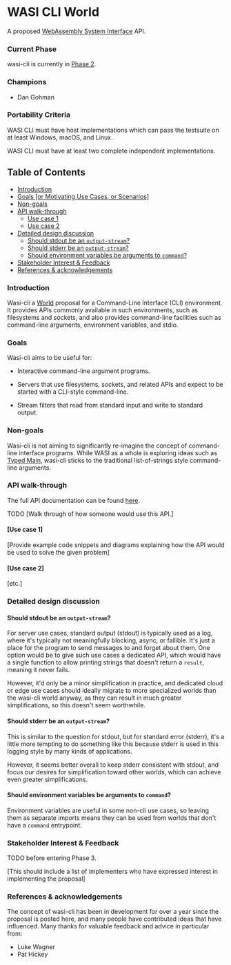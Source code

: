 # WASI CLI World

A proposed [WebAssembly System Interface](https://github.com/WebAssembly/WASI) API.

### Current Phase

wasi-cli is currently in [Phase 2].

[Phase 2]: https://github.com/WebAssembly/WASI/blob/main/Proposals.md#phase-2---proposed-spec-text-available-cg--wg

### Champions

- Dan Gohman

### Portability Criteria

WASI CLI must have host implementations which can pass the testsuite
on at least Windows, macOS, and Linux.

WASI CLI must have at least two complete independent implementations.

## Table of Contents

- [Introduction](#introduction)
- [Goals [or Motivating Use Cases, or Scenarios]](#goals-or-motivating-use-cases-or-scenarios)
- [Non-goals](#non-goals)
- [API walk-through](#api-walk-through)
  - [Use case 1](#use-case-1)
  - [Use case 2](#use-case-2)
- [Detailed design discussion](#detailed-design-discussion)
  - [Should stdout be an `output-stream`?](#should-stdout-be-an-output-stream)
  - [Should stderr be an `output-stream`?](#should-stderr-be-an-output-stream)
  - [Should environment variables be arguments to `command`?](#should-environment-variables-be-arguments-to-command)
- [Stakeholder Interest & Feedback](#stakeholder-interest--feedback)
- [References & acknowledgements](#references--acknowledgements)

### Introduction

Wasi-cli a [World] proposal for a Command-Line Interface (CLI) environment. It provides APIs commonly available in such environments, such as filesystems and sockets, and also provides command-line facilities such as command-line arguments, environment variables, and stdio.

[World]: https://github.com/WebAssembly/component-model/blob/main/design/mvp/WIT.md#wit-worlds

### Goals

Wasi-cli aims to be useful for:

 - Interactive command-line argument programs.

 - Servers that use filesystems, sockets, and related APIs and expect to be started with
   a CLI-style command-line.

 - Stream filters that read from standard input and write to standard output.

### Non-goals

Wasi-cli is not aiming to significantly re-imagine the concept of command-line interface programs. While WASI as a whole is exploring ideas such as [Typed Main], wasi-cli sticks to the traditional list-of-strings style command-line arguments.

[Typed Main]: https://sunfishcode.github.io/typed-main-wasi-presentation/

### API walk-through

The full API documentation can be found [here](command.md).

TODO [Walk through of how someone would use this API.]

#### [Use case 1]

[Provide example code snippets and diagrams explaining how the API would be used to solve the given problem]

#### [Use case 2]

[etc.]

### Detailed design discussion

#### Should stdout be an `output-stream`?

For server use cases, standard output (stdout) is typically used as a log,
where it's typically not meaningfully blocking, async, or fallible. It's just
a place for the program to send messages to and forget about them. One option
would be to give such use cases a dedicated API, which would have a single
function to allow printing strings that doesn't return a `result`, meaning it
never fails.

However, it'd only be a minor simplification in practice, and dedicated cloud
or edge use cases should ideally migrate to more specialized worlds than the
wasi-cli world anyway, as they can result in much greater simplifications, so
this doesn't seem worthwhile.

#### Should stderr be an `output-stream`?

This is similar to the question for stdout, but for standard error (stderr),
it's a little more tempting to do something like this because stderr is used
in this logging style by many kinds of applications.

However, it seems better overall to keep stderr consistent with stdout, and
focus our desires for simplification toward other worlds, which can achieve
even greater simplifications.

#### Should environment variables be arguments to `command`?

Environment variables are useful in some non-cli use cases, so leaving them
as separate imports means they can be used from worlds that don't have a
`command` entrypoint.

### Stakeholder Interest & Feedback

TODO before entering Phase 3.

[This should include a list of implementers who have expressed interest in implementing the proposal]

### References & acknowledgements

The concept of wasi-cli has been in development for over a year since the proposal is
posted here, and many people have contributed ideas that have influenced.  Many thanks
for valuable feedback and advice in particular from:

- Luke Wagner
- Pat Hickey

